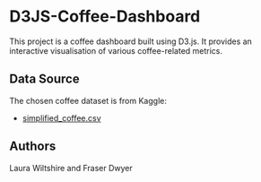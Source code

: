 # D3JS-Coffee-Dashboard

This project is a coffee dashboard built using D3.js. It provides an interactive visualisation of various coffee-related metrics.

## Data Source

The chosen coffee dataset is from Kaggle:

- [simplified_coffee.csv](https://www.kaggle.com/datasets/schmoyote/coffee-reviews-dataset?resource=download&select=simplified_coffee.csv)

## Authors

Laura Wiltshire and Fraser Dwyer
